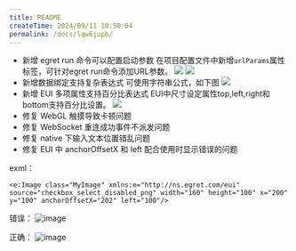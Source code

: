 ```yaml
---
title: README
createTime: 2024/09/11 10:50:04
permalink: /docs/lqw6jupb/
---
```

* 新增 egret run 命令可以配置启动参数
在项目配置文件中新增`urlParams`属性标签，可针对egret run命令添加URL参数。
![](57a83048c27c7.png)
![](57a83048d0417.png)
* 新增数据绑定支持复杂表达式
可使用字符串公式，如下图
![](57a83048e00cd.png)
* 新增 EUI 多项属性支持百分比表达式
EUI中尺寸设定属性top,left,right和bottom支持百分比设置。
![](57a83048efc18.png)
* 修复 WebGL 触摸导致卡顿问题
* 修复 WebSocket 重连成功事件不派发问题
* 修复 native 下输入文本位置错乱问题
* 修复 EUI 中 anchorOffsetX 和 left 配合使用时显示错误的问题

exml：
~~~
<e:Image class="MyImage" xmlns:e="http://ns.egret.com/eui" source="checkbox_select_disabled_png" width="160" height="100" x="200" y="100" anchorOffsetX="202" left="100"/>
~~~

错误：
![image](ui_314.png)

正确：
![image](ui_316.png)
